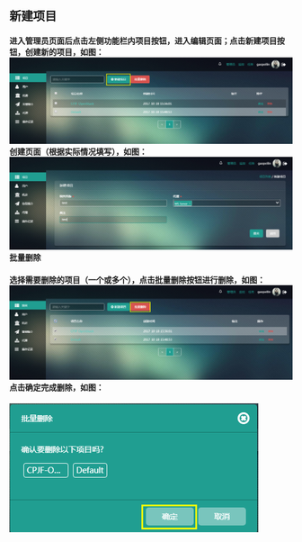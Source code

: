 ## 新建项目

#### 进入管理员页面后点击左侧功能栏内项目按钮，进入编辑页面；点击新建项目按钮，创建新的项目，如图：![](/assets/创建项目.png)创建页面（根据实际情况填写），如图：![](/assets/创建项目1.png)批量删除

#### 选择需要删除的项目（一个或多个），点击批量删除按钮进行删除，如图：![](/assets/项目批量删除.png)点击确定完成删除，如图：

![](/assets/项目删除1.png)

